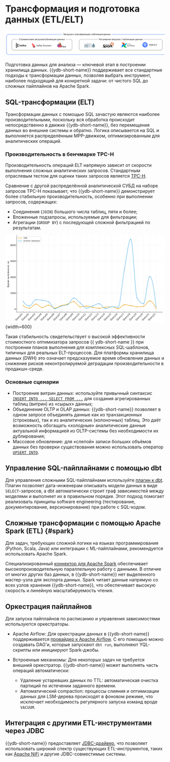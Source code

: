# Трансформация и подготовка данных (ETL/ELT)

![](_includes/olap_etl.png)

Подготовка данных для анализа — ключевой этап в построении хранилища данных. {{ydb-short-name}} поддерживает все стандартные подходы к трансформации данных, позволяя выбрать инструмент, наиболее подходящий для конкретной задачи: от чистого SQL до сложных пайплайнов на Apache Spark.

## SQL-трансформации (ELT)

Трансформации данных с помощью SQL зачастую являются наиболее производительными, поскольку вся обработка происходит непосредственно в движке {{ydb-short-name}}, без перемещения данных во внешние системы и обратно. Логика описывается на SQL и выполняется распределённым MPP-движком, оптимизированным для аналитических операций.

### Производительность в бенчмарке TPC-H

Производительность операций ELT напрямую зависит от скорости выполнения сложных аналитических запросов. Стандартным отраслевым тестом для оценки таких запросов является [TPC-H](https://www.tpc.org/tpch/).

Сравнение с другой распределённой аналитической СУБД на наборе запросов TPC-H показывает, что {{ydb-short-name}} демонстрирует более стабильную производительность, особенно при выполнении запросов, содержащих:

- Соединения (`JOIN`) большого числа таблиц, пяти и более;
- Вложенные подзапросы, используемые для фильтрации;
- Агрегации (`GROUP BY`) с последующей сложной фильтрацией по результатам.

![](_includes/ydb_vs_another.png){width=600}

Такая стабильность свидетельствует о высокой эффективности стоимостного оптимизатора запросов {{ ydb-short-name }} при построении планов выполнения для комплексных SQL-шаблонов, типичных для реальных ELT-процессов. Для платформы хранилища данных (DWH) это означает предсказуемое время обновления данных и снижение рисков неконтролируемой деградации производительности в продакшн-среде.

### Основные сценарии

- Построение витрин данных: используйте привычный синтаксис [`INSERT INTO ... SELECT FROM ...`](../../../../yql/reference/syntax/insert_into.md) для создания агрегированных таблиц (витрин) из «сырых» данных;
- Объединение OLTP и OLAP данных: {{ydb-short-name}} позволяет в одном запросе объединять данные как из транзакционных (строковых), так и из аналитических (колоночных) таблиц. Это даёт возможность обогащать «холодные» аналитические данные актуальной информацией из OLTP-системы без необходимости их дублирования;
- Массовое обновление: для «слепой» записи больших объёмов данных без проверки существования можно использовать оператор [`UPSERT INTO`](../../../../yql/reference/syntax/upsert_into.md).

## Управление SQL-пайплайнами с помощью dbt

Для управления сложными SQL-пайплайнами используйте [плагин к dbt](../../../../integrations/migration/dbt.md). Плагин позволяет дата-инженерам описывать модели данных в виде `SELECT`-запросов, а dbt автоматически строит граф зависимостей между моделями и выполняет их в правильном порядке. Этот подход помогает реализовать принципы software engineering (тестирование, документирование, версионирование) при работе с SQL-кодом.

## Сложные трансформации с помощью Apache Spark (ETL) {#spark}

Для задач, требующих сложной логики на языках программирования (Python, Scala, Java) или интеграции с ML-пайплайнами, рекомендуется использовать Apache Spark.

Специализированный [коннектор для Apache Spark](../../../../integrations/ingestion/spark.md) обеспечивает высокопроизводительную параллельную работу с данными. В отличие от многих других баз данных, в {{ydb-short-name}} нет выделенного мастер-узла для экспорта данных. Spark читает данные напрямую со всех узлов хранения {{ydb-short-name}}, что обеспечивает высокую скорость и линейную масштабируемость чтения.

## Оркестрация пайплайнов

Для запуска пайплайнов по расписанию и управления зависимостями используются оркестраторы.

- Apache Airflow: Для оркестрации данных в {{ydb-short-name}} поддерживается [провайдер к Apache Airflow](../../../../integrations/orchestration/airflow.md). С его помощью можно создавать DAG'и, которые запускают `dbt run`, выполняют YQL-скрипты или инициируют Spark-джобы.
- Встроенные механизмы: Для некоторых задач не требуется внешний оркестратор. {{ydb-short-name}} может выполнять часть операций автоматически:

    - Удаление устаревших данных по TTL: автоматическая очистка партиций по истечении заданного времени.
    - Автоматический сompaction: процессы слияния и оптимизации данных для LSM-дерева происходят в фоновом режиме, что исключает необходимость регулярного запуска команд вроде `VACUUM`.

## Интеграция с другими ETL-инструментами через JDBC

{{ydb-short-name}} предоставляет [JDBC-драйвер](../../../../reference/languages-and-apis/jdbc-driver/index.md), что позволяет использовать широкий спектр существующих ETL-инструментов, таких как [Apache NiFi](https://nifi.apache.org/) и другие JDBC-совместимые системы.

